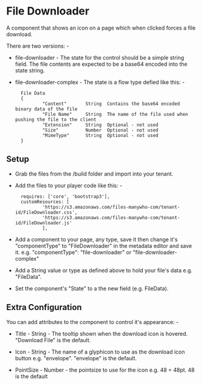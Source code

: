 # File Downloader

A component that shows an icon on a page which when clicked forces a file download.

There are two versions: -

- file-downloader - The state for the control should be a simple string field. The file contents are expected to be a base64 encoded into the state string.

- file-downloader-complex - The state is a flow type defied like this: -

        File Data
        {
                "Content"       String  Contains the base64 encoded binary data of the file
                "File Name"     String  The name of the file used when pushing the file to the client
                "Extension"     String  Optional - not used
                "Size"          Number  Optional - not used
                "MimeType"      String  Optional - not used
        }


## Setup

- Grab the files from the /build folder and import into your tenant.

- Add the files to your player code like this: -

        requires: ['core', 'bootstrap3'],
        customResources: [
                'https://s3.amazonaws.com/files-manywho-com/tenant-id/FileDownloader.css',
                'https://s3.amazonaws.com/files-manywho-com/tenant-id/FileDownloader.js'
                ],


- Add a component to your page, any type, save it then change it's "componentType" to "FileDownloader" in the metadata editor and save it.
e.g. 
            "componentType": "file-downloader" or "file-downloader-complex"

- Add a String value or type as defined above to hold your file's data e.g. "FileData".

- Set the component's "State" to a the new field (e.g. FileData). 


## Extra Configuration

You can add attributes to the component to control it's appearance: -

- Title  - String - The tooltip shown when the download icon is hovered.  "Download File" is the default.

- Icon  - String - The name of a glyphicon to use as the download icon button e.g. "envelope".  "envelope" is the default.

- PointSize - Number - the pointsize to use for the icon e.g. 48 = 48pt.  48 is the default
